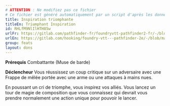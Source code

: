 ```yaml
---
# ATTENTION : Ne modifiez pas ce fichier
# Ce fichier est généré automatiquement par un script d'après les données du module Foundry VTT officiel et de sa traduction
title: Inspiration triomphante
titleEn: Triumphant Inspiration
id: RHLfM9NlIlHTH85w
urlFr: https://gitlab.com/pathfinder-fr/foundryvtt-pathfinder2-fr/-/blob/master/data/feats/RHLfM9NlIlHTH85w.htm
urlEn: https://gitlab.com/hooking/foundry-vtt---pathfinder-2e/-/blob/master/packs/data/feats.db/triumphant-inspiration.json
group: feats
layout: dons
---
```

**Prérequis** <a class="entity-link" data-pack="pf2e.classfeatures" data-id="N03BtRvjX9TeHRa4" draggable="true">Combattante (Muse de barde)</a>

**Déclencheur** Vous réussissez un coup critique sur un adversaire avec une <a class="entity-link" data-pack="pf2e.actionspf2e" data-id="VjxZFuUXrCU94MWR" draggable="true">Frappe</a> de mêlée portée avec une arme ou une attaques à mains nues.

En poussant un cri de triomphe, vous inspirez vos alliés. Vous lancez un tour de magie de composition que vous connaissez qui devrait vous prendre normalement une action unique pour pouvoir le lancer.


